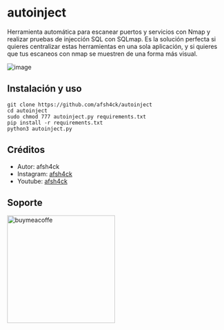 # autoinject
Herramienta automática para escanear puertos y servicios con Nmap y realizar pruebas de injección SQL con SQLmap.
Es la solución perfecta si quieres centralizar estas herramientas en una sola aplicación, y si quieres que tus escaneos con nmap se muestren de una forma más visual.

![image](https://github.com/user-attachments/assets/664bd19e-3b5f-4f1f-b7fa-96bc0ad0c2a5)

## Instalación y uso
```
git clone https://github.com/afsh4ck/autoinject
cd autoinject
sudo chmod 777 autoinject.py requirements.txt
pip install -r requirements.txt
python3 autoinject.py
```

## Créditos
- Autor:       afsh4ck
- Instagram:   <a href="https://www.instagram.com/afsh4ck">afsh4ck</a>
- Youtube:     <a href="https://youtube.com/@afsh4ck">afsh4ck</a>

## Soporte

<a href="https://www.buymeacoffee.com/afsh4ck" rel="nofollow"><img width="250" alt="buymeacoffe" src="https://camo.githubusercontent.com/b046532cac63358f348a2cf0b9f45916e7a13de1a2ccb4ebef504b0a882bb2b3/68747470733a2f2f63646e2e6275796d6561636f666665652e636f6d2f627574746f6e732f76322f64656661756c742d6f72616e67652e706e67" data-canonical-src="https://cdn.buymeacoffee.com/buttons/v2/default-orange.png" style="max-width: 100%;"></a>

